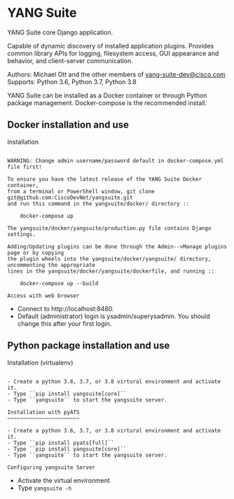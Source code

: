 YANG Suite
==========

YANG Suite core Django application.

Capable of dynamic discovery of installed application plugins.
Provides common library APIs for logging, filesystem access,
GUI appearance and behavior, and client-server communication.

Authors:  Michael Ott and the other members of yang-suite-dev@cisco.com
Supports: Python 3.6, Python 3.7, Python 3.8

YANG Suite can be installed as a Docker container or through Python
package management.  Docker-compose is the recommended install.

Docker installation and use
---------------------------

Installation
~~~~~~~~~~~~

WARNING: Change admin username/password default in docker-compose.yml file first!

To ensure you have the latest release of the YANG Suite Docker container,
from a terminal or PowerShell window, git clone git@github.com:CiscoDevNet/yangsuite.git
and run this command in the yangsuite/docker/ directory ::

    docker-compose up

The yangsuite/docker/yangsuite/production.py file contains Django settings.

Adding/Updating plugins can be done through the Admin-->Manage plugins page or by copying
the plugin wheels into the yangsuite/docker/yangsuite/ directory, uncommenting the appropriate
lines in the yangsuite/docker/yangsuite/dockerfile, and running ::

    docker-compose up --build

Access with web browser
~~~~~~~~~~~~~~~~~~~~~~~

- Connect to http://localhost:8480.
- Default (administrator) login is ysadmin/superysadmin. You should change this after your first login.

Python package installation and use
-----------------------------------

Installation (virtualenv)
~~~~~~~~~~~~~~~~~~~~~~~~~

- Create a python 3.6, 3.7, or 3.8 virtural environment and activate it.
- Type ``pip install yangsuite[core]``
- Type ``yangsuite`` to start the yangsuite server.

Installation with pyATS
~~~~~~~~~~~~~~~~~~~~~~~

- Create a python 3.6, 3.7, or 3.8 virtural environment and activate it.
- Type ``pip install pyats[full]``
- Type ``pip install yangsuite[core]``
- Type ``yangsuite`` to start the yangsuite server.

Configuring yangsuite Server
~~~~~~~~~~~~~~~~~~~~~~~~~~~~

- Activate the virtual environment
- Type ``yangsuite -h``

